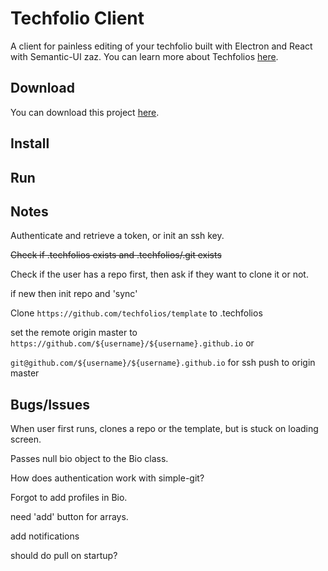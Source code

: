 # Techfolio Client

A client for painless editing of your techfolio built with Electron and React with Semantic-UI zaz.
You can learn more about Techfolios [here](https://techfolios.github.io).

## Download

You can download this project [here](https://github.com/techfolios/electron-adam/master.zip).

## Install

## Run




















## Notes

Authenticate and retrieve a token, or init an ssh key.

~~Check if .techfolios exists and .techfolios/.git exists~~

Check if the user has a repo first, then ask if they want to clone it or not.

if new then init repo and 'sync'

Clone `https://github.com/techfolios/template` to .techfolios

set the remote origin master to `https://github.com/${username}/${username}.github.io` or

`git@github.com/${username}/${username}.github.io` for ssh push to origin master

## Bugs/Issues

When user first runs, clones a repo or the template, but is stuck on loading screen. 

Passes null bio object to the Bio class.

How does authentication work with simple-git?

Forgot to add profiles in Bio.

need 'add' button for arrays.

add notifications 

should do pull on startup?
